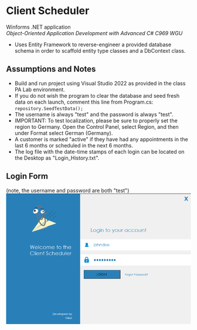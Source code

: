 # Client Scheduler

Winforms .NET application  
_Object-Oriented Application Development with Advanced C# C969 WGU_

- Uses Entity Framework to reverse-engineer a provided database schema in order to scaffold entity type classes and a DbContext class.

## Assumptions and Notes
- Build and run project using Visual Studio 2022 as provided in the class PA Lab environment.
- If you do not wish the program to clear the database and seed fresh data on each launch, comment this line from Program.cs: ``repository.SeedTestData();``
- The username is always "test" and the password is always "test".
- IMPORTANT: To test localization, please be sure to properly set the region to Germany. Open the Control Panel, select Region, and then under Format select German (Germany).
- A customer is marked "active" if they have had any appointments in the last 6 months or scheduled in the next 6 months.
- The log file with the date-time stamps of each login can be located on the Desktop as "Login_History.txt".

## Login Form
(note, the username and password are both "test")
![Login form](./img/loginform.png)

